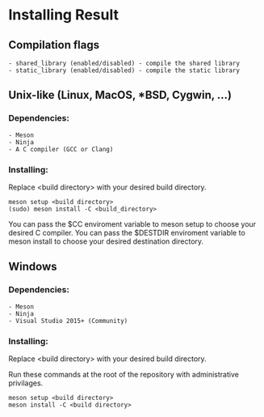 # Installing Result

## Compilation flags
    - shared_library (enabled/disabled) - compile the shared library
    - static_library (enabled/disabled) - compile the static library

## Unix-like (Linux, MacOS, \*BSD, Cygwin, ...)

### Dependencies:
    - Meson
    - Ninja
    - A C compiler (GCC or Clang)

### Installing:
Replace \<build directory\> with your desired build directory.

```
meson setup <build directory>
(sudo) meson install -C <build_directory>
```

You can pass the $CC enviroment variable to meson setup to choose your desired C compiler.
You can pass the $DESTDIR enviroment variable to meson install to choose your desired destination directory.

## Windows

### Dependencies:
    - Meson
    - Ninja
    - Visual Studio 2015+ (Community)

### Installing:
Replace \<build directory\> with your desired build directory.

Run these commands at the root of the repository with administrative privilages.

```
meson setup <build directory>
meson install -C <build directory>
```
